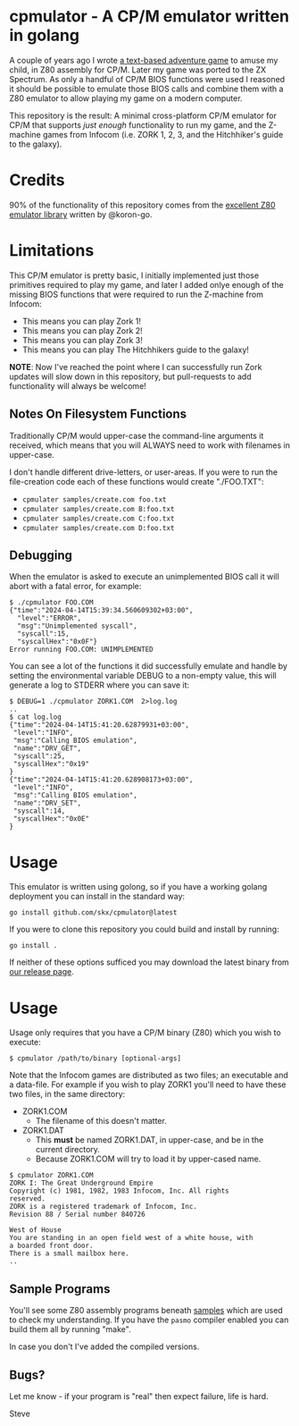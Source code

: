 # cpmulator - A CP/M emulator written in golang

A couple of years ago I wrote [a text-based adventure game](https://github.com/skx/lighthouse-of-doom/) to amuse my child, in Z80 assembly for CP/M.  Later my game was ported to the ZX Spectrum.   As only a handful of CP/M BIOS functions were used I reasoned it should be possible to emulate those BIOS calls and combine them with a Z80 emulator to allow playing my game on a modern computer.

This repository is the result: A minimal cross-platform CP/M emulator for CP/M that supports _just enough_ functionality to run my game, and the Z-machine games from Infocom (i.e. ZORK 1, 2, 3, and the Hitchhiker's guide to the galaxy).




# Credits

90% of the functionality of this repository comes from the [excellent Z80 emulator library](https://github.com/koron-go/z80) written by @koron-go.




# Limitations

This CP/M emulator is pretty basic, I initially implemented just those primitives required to play my game, and later I added onlye enough of the missing BIOS functions that were required to run the Z-machine from Infocom:

* This means you can play Zork 1!
* This means you can play Zork 2!
* This means you can play Zork 3!
* This means you can play The Hitchhikers guide to the galaxy!

**NOTE**: Now I've reached the point where I can successfully run Zork updates will slow down in this repository, but pull-requests to add functionality will always be welcome!



## Notes On Filesystem Functions

Traditionally CP/M would upper-case the command-line arguments it received, which means that you will ALWAYS need to work with filenames in upper-case.

I don't handle different drive-letters, or user-areas.  If you were to run the file-creation code each of these functions would create "./FOO.TXT":

* `cpmulater samples/create.com foo.txt`
* `cpmulater samples/create.com B:foo.txt`
* `cpmulater samples/create.com C:foo.txt`
* `cpmulater samples/create.com D:foo.txt`



## Debugging

When the emulator is asked to execute an unimplemented BIOS call it will abort with a fatal error, for example:

```
$ ./cpmulator FOO.COM
{"time":"2024-04-14T15:39:34.560609302+03:00",
  "level":"ERROR",
  "msg":"Unimplemented syscall",
  "syscall":15,
  "syscallHex":"0x0F"}
Error running FOO.COM: UNIMPLEMENTED
```

You can see a lot of the functions it did successfully emulate and handle by setting the environmental variable DEBUG to a non-empty value, this will generate a log to STDERR where you can save it:

```
$ DEBUG=1 ./cpmulator ZORK1.COM  2>log.log
..
$ cat log.log
{"time":"2024-04-14T15:41:20.62879931+03:00",
 "level":"INFO",
 "msg":"Calling BIOS emulation",
 "name":"DRV_GET",
 "syscall":25,
 "syscallHex":"0x19"
}
{"time":"2024-04-14T15:41:20.628908173+03:00",
 "level":"INFO",
 "msg":"Calling BIOS emulation",
 "name":"DRV_SET",
 "syscall":14,
 "syscallHex":"0x0E"
}

```




# Usage

This emulator is written using golong, so if you have a working golang deployment you can install in the standard way:

```
go install github.com/skx/cpmulator@latest
```

If you were to clone this repository you could build and install by running:

```
go install .
```

If neither of these options sufficed you may download the latest binary from [our release page](https://github.com/skx/cpmulator/releases).




# Usage

Usage only requires that you have a CP/M binary (Z80) which you wish to execute:

```
$ cpmulator /path/to/binary [optional-args]
```

Note that the Infocom games are distributed as two files; an executable and a data-file.  For example if you wish to play ZORK1 you'll need to have these two files, in the same directory:

* ZORK1.COM
  * The filename of this doesn't matter.
* ZORK1.DAT
  * This **must** be named ZORK1.DAT, in upper-case, and be in the current directory.
  * Because ZORK1.COM will try to load it by upper-cased name.

```
$ cpmulator ZORK1.COM
ZORK I: The Great Underground Empire
Copyright (c) 1981, 1982, 1983 Infocom, Inc. All rights
reserved.
ZORK is a registered trademark of Infocom, Inc.
Revision 88 / Serial number 840726

West of House
You are standing in an open field west of a white house, with
a boarded front door.
There is a small mailbox here.
..
```



## Sample Programs

You'll see some Z80 assembly programs beneath [samples](samples/) which are used to check my understanding.  If you have the `pasmo` compiler enabled you can build them all by running "make".

In case you don't I've added the compiled versions.



## Bugs?

Let me know - if your program is "real" then expect failure, life is hard.


Steve
